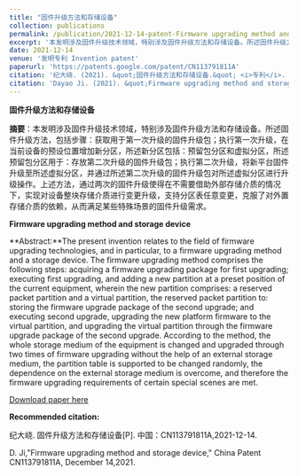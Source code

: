 ```yaml
---
title: "固件升级方法和存储设备"
collection: publications
permalink: /publication/2021-12-14-patent-Firmware upgrading method and storage device-number-26
excerpt: '本发明涉及固件升级技术领域，特别涉及固件升级方法和存储设备。所述固件升级方法，包括步骤：获取用于第一次升级的固件升级包；执行第一次升级，在当前设备的预设位置增加新分区，所述新分区包括：预留包分区和虚拟分区，所述预留包分区用于：存放第二次升级的固件升级包；执行第二次升级，将新平台固件升级至所述虚拟分区，并通过所述第二次升级的固件升级包对所述虚拟分区进行升级操作。上述方法，通过两次的固件升级使得在不需要借助外部存储介质的情况下，实现对设备整块存储介质进行变更升级，支持分区表任意变更，克服了对外置存储介质的依赖，从而满足某些特殊场景的固件升级需求.'
date: 2021-12-14
venue: '发明专利 Invention patent'
paperurl: 'https://patents.google.com/patent/CN113791811A'
citation: '纪大峣. (2021). &quot;固件升级方法和存储设备.&quot; <i>专利</i>. CN113791811A.'
citation: 'Dayao Ji. (2021). &quot;Firmware upgrading method and storage device.&quot; <i>China patent</i>. CN113791811A.'
---
```

**固件升级方法和存储设备**

**摘要**：本发明涉及固件升级技术领域，特别涉及固件升级方法和存储设备。所述固件升级方法，包括步骤：获取用于第一次升级的固件升级包；执行第一次升级，在当前设备的预设位置增加新分区，所述新分区包括：预留包分区和虚拟分区，所述预留包分区用于：存放第二次升级的固件升级包；执行第二次升级，将新平台固件升级至所述虚拟分区，并通过所述第二次升级的固件升级包对所述虚拟分区进行升级操作。上述方法，通过两次的固件升级使得在不需要借助外部存储介质的情况下，实现对设备整块存储介质进行变更升级，支持分区表任意变更，克服了对外置存储介质的依赖，从而满足某些特殊场景的固件升级需求。



**Firmware upgrading method and storage device**

**Abstract:**The present invention relates to the field of firmware upgrading technologies, and in particular, to a firmware upgrading method and a storage device. The firmware upgrading method comprises the following steps: acquiring a firmware upgrading package for first upgrading; executing first upgrading, and adding a new partition at a preset position of the current equipment, wherein the new partition comprises: a reserved packet partition and a virtual partition, the reserved packet partition to: storing the firmware upgrade package of the second upgrade; and executing second upgrade, upgrading the new platform firmware to the virtual partition, and upgrading the virtual partition through the firmware upgrade package of the second upgrade. According to the method, the whole storage medium of the equipment is changed and upgraded through two times of firmware upgrading without the help of an external storage medium, the partition table is supported to be changed randomly, the dependence on the external storage medium is overcome, and therefore the firmware upgrading requirements of certain special scenes are met. 



[Download paper here](https://patents.google.com/patent/CN113791811A)



**Recommended citation:** 

纪大峣. 固件升级方法和存储设备[P]. 中国：CN113791811A,2021-12-14.

D. Ji,"Firmware upgrading method and storage device," China Patent CN113791811A, December 14,2021.





